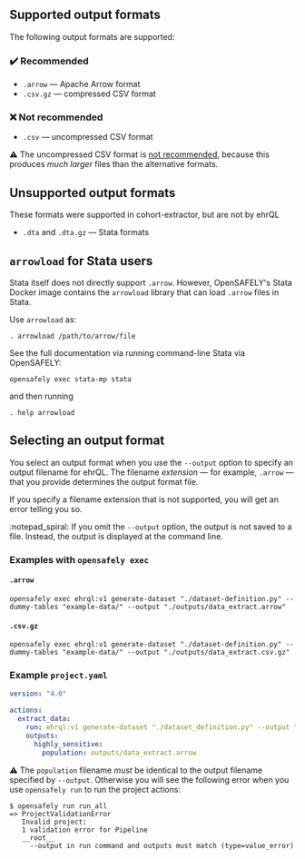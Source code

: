 ## Supported output formats

The following output formats are supported:

### :heavy_check_mark: Recommended

* `.arrow` — Apache Arrow format
* `.csv.gz` — compressed CSV format

### :x: Not recommended

* `.csv` — uncompressed CSV format

:warning: The uncompressed CSV format is [not recommended](https://www.opensafely.org/changelog/2023-02-02/),
because this produces *much larger* files than the alternative formats.

## Unsupported output formats

These formats were supported in cohort-extractor,
but are not by ehrQL

* `.dta` and `.dta.gz` — Stata formats

## `arrowload` for Stata users

Stata itself does not directly support `.arrow`.
However, OpenSAFELY's Stata Docker image contains the `arrowload` library
that can load `.arrow` files in Stata.

Use `arrowload` as:

```
. arrowload /path/to/arrow/file
```

See the full documentation via running command-line Stata via OpenSAFELY:

```
opensafely exec stata-mp stata
```

and then running

```
. help arrowload
```

## Selecting an output format

You select an output format
when you use the `--output` option to specify an output filename for ehrQL.
The filename *extension* — for example, `.arrow` — that you provide determines the output format file.

If you specify a filename extension that is not supported,
you will get an error telling you so.

:notepad_spiral: If you omit the `--output` option,
the output is not saved to a file.
Instead, the output is displayed at the command line.

### Examples with `opensafely exec`

#### `.arrow`

```
opensafely exec ehrql:v1 generate-dataset "./dataset-definition.py" --dummy-tables "example-data/" --output "./outputs/data_extract.arrow"
```

#### `.csv.gz`

```
opensafely exec ehrql:v1 generate-dataset "./dataset-definition.py" --dummy-tables "example-data/" --output "./outputs/data_extract.csv.gz"
```

### Example `project.yaml`

```yaml
version: "4.0"

actions:
  extract_data:
    run: ehrql:v1 generate-dataset "./dataset_definition.py" --output "outputs/data_extract.arrow"
    outputs:
      highly_sensitive:
        population: outputs/data_extract.arrow
```

:warning: The `population` filename *must* be identical to the output filename specified by `--output`.
Otherwise you will see the following error when you use `opensafely run`
to run the project actions:

```
$ opensafely run run_all
=> ProjectValidationError
   Invalid project:
   1 validation error for Pipeline
   __root__
     --output in run command and outputs must match (type=value_error)
```
